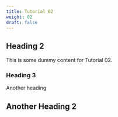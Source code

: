 ```yaml
---
title: Tutorial 02
weight: 02
draft: false
---
```


## Heading 2

This is some dummy content for Tutorial 02.

### Heading 3

Another heading

## Another Heading 2

